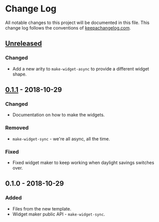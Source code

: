# Change Log
All notable changes to this project will be documented in this file. This change log follows the conventions of [keepachangelog.com](http://keepachangelog.com/).

## [Unreleased]
### Changed
- Add a new arity to `make-widget-async` to provide a different widget shape.

## [0.1.1] - 2018-10-29
### Changed
- Documentation on how to make the widgets.

### Removed
- `make-widget-sync` - we're all async, all the time.

### Fixed
- Fixed widget maker to keep working when daylight savings switches over.

## 0.1.0 - 2018-10-29
### Added
- Files from the new template.
- Widget maker public API - `make-widget-sync`.

[Unreleased]: https://github.com/your-name/persons/compare/0.1.1...HEAD
[0.1.1]: https://github.com/your-name/persons/compare/0.1.0...0.1.1
